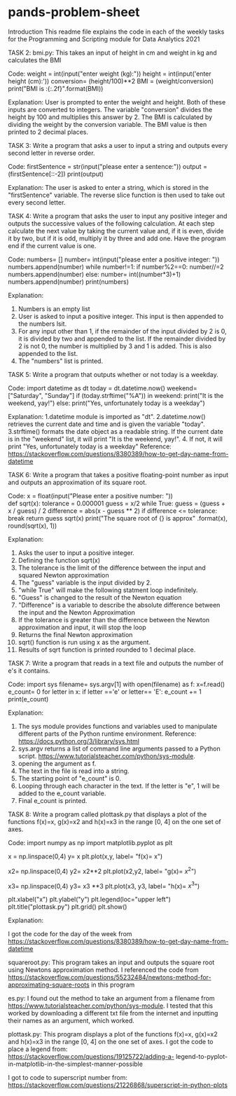 # pands-problem-sheet
Introduction
This readme file explains the code in each of the weekly tasks for the Programming and Scripting module for Data Analytics 2021


TASK 2:
bmi.py:
This takes an input of height in cm and weight in kg and calculates the BMI

Code: 
weight = int(input("enter weight (kg):")) 
height = int(input('enter height (cm):'))
conversion= (height/100)**2
BMI = (weight/conversion)
print("BMI is :{:.2f}".format(BMI))

Explanation:
User is prompted to enter the weight and height. Both of these inputs are converted to integers. The variable "conversion" divides the height by 100 and multiplies this answer by 2. The BMI is calculated by dividing the weight by the conversion variable. The BMI value is then printed to 2 decimal places. 

TASK 3:
Write a program that asks a user to input a string and outputs every second letter in reverse order.

Code:
firstSentence = str(input("please enter a sentence:")) 
output = (firstSentence[::-2]) 
print(output)   

Explanation:
The user is asked to enter a string, which is stored in the "firstSentence" variable. The reverse slice function is then used to take out every second letter. 

TASK 4:
Write a program that asks the user to input any positive integer and outputs the successive values of the following calculation. At each step calculate the next value by taking the current value and, if it is even, divide it by two, but if it is odd, multiply it by three and add one. Have the program end if the current value is one.

Code: 
numbers= []
number= int(input("please enter a positive integer: "))
numbers.append(number)
while number!=1:
   if number%2==0:
      number//=2 
      numbers.append(number)
   else:
      number= int((number*3)+1)
      numbers.append(number)
print(numbers)


Explanation:
1. Numbers is an empty list
2. User is asked to input a positive integer. This input is then appended to the numbers lsit.
3. For any input other than 1, if the remainder of the input divided by 2 is 0, it is divided by two and appended to the list. If the remainder divided by 2 is not 0, the number is multiplied by 3 and 1 is added. This is also appended to the list.
4. The "numbers" list is printed.


TASK 5:
Write a program that outputs whether or not today is a weekday.

Code: 
import datetime as dt
today = dt.datetime.now()
weekend= ["Saturday", "Sunday"]
if (today.strftime("%A")) in weekend:
    print("It is the weekend, yay!")
else:
    print("Yes, unfortunately today is a weekday")


Explanation:
1.datetime module is imported as "dt".
2.datetime.now() retrieves the current date and time and is given the variable "today". 
3.strftime() formats the date object as a readable string. If the current date is in the "weekend" list, it will print "It is the weekend, yay!".
4. If not, it will print "Yes, unfortunately today is a weekday" Reference: https://stackoverflow.com/questions/8380389/how-to-get-day-name-from-datetime


TASK 6:
Write a program that takes a positive floating-point number as input and outputs an approximation of its square root.

Code:
x = float(input("Please enter a positive number: "))  
def sqrt(x):
   tolerance = 0.000001
   guess = x/2
   while True:
        guess = (guess + x / guess) / 2
        difference = abs(x - guess ** 2)
        if difference <= tolerance:
            break
   return guess
sqrt(x)
print("The square root of {} is approx" .format(x), round(sqrt(x), 1))

Explanation:
1. Asks the user to input a positive integer.
2. Defining the function sqrt(x)
3. The tolerance is the limit of the difference between the input and squared Newton approximation
4. The "guess" variable is the input divided by 2. 
5. "while True" will make the following statment loop indefinitely. 
6. "Guess" is  changed  to the result of the Newton equation
7. "Difference" is a variable to describe the absolute difference between the input and the Newton Approximation
8. If the tolerance is greater than the difference between the Newton approximation and input, it will stop the loop
9. Returns the final Newton approximation
10. sqrt() function is run using x as the argument. 
11. Results of sqrt function is printed rounded to 1 decimal place.



TASK 7:
Write a program that reads in a text file and outputs the number of e's it contains.

Code:
import sys
filename= sys.argv[1]
with open(filename) as f:
    x=f.read()
    e_count= 0
    for letter in x:
       if letter =='e' or letter== 'E':
        e_count += 1
    print(e_count)

Explanation:
1. The sys module provides functions and variables used to manipulate different parts of the Python runtime environment. Reference: https://docs.python.org/3/library/sys.html
2. sys.argv returns a list of command line arguments passed to a Python script. https://www.tutorialsteacher.com/python/sys-module.
3. opening the argument as f.
4. The text in the file is read into a string.
5. The starting point of "e_count" is 0.
6. Looping through each character in the text. If the letter is "e", 1 will be added to the e_count variable. 
7. Final e_count is printed.


TASK 8:
Write a program called plottask.py that displays a plot of the functions f(x)=x, g(x)=x2 and h(x)=x3 in the range [0, 4] on the one set of axes.

Code: 
import numpy as np
import matplotlib.pyplot as plt

x = np.linspace(0,4)
y=  x
plt.plot(x,y, label= "f(x)= x")

x2= np.linspace(0,4)
y2= x2**2
plt.plot(x2,y2, label= "g(x)= $x^2$")

x3= np.linspace(0,4)
y3= x3 **3
plt.plot(x3, y3, label= "h(x)= $x^3$")

plt.xlabel("x")
plt.ylabel("y")
plt.legend(loc="upper left")
plt.title("plottask.py")
plt.grid()
plt.show()


Explanation:


I got the code for the day of the week from https://stackoverflow.com/questions/8380389/how-to-get-day-name-from-datetime


squareroot.py:
This program takes an input and outputs the square root using Newtons approximation method.
I referenced the code from https://stackoverflow.com/questions/55232484/newtons-method-for-approximating-square-roots in this program

es.py:
I found out the method to take an argument from a filename from https://www.tutorialsteacher.com/python/sys-module. I tested that this worked by downloading a different txt file from the internet and inputting their names as an argument, which worked.

plottask.py:
This program displays a plot of the functions f(x)=x, g(x)=x2 and h(x)=x3 in the range [0, 4] on the one set of axes. I got the code to place a legend from: https://stackoverflow.com/questions/19125722/adding-a-
legend-to-pyplot-in-matplotlib-in-the-simplest-manner-possible

I got to code to superscript number from: https://stackoverflow.com/questions/21226868/superscript-in-python-plots